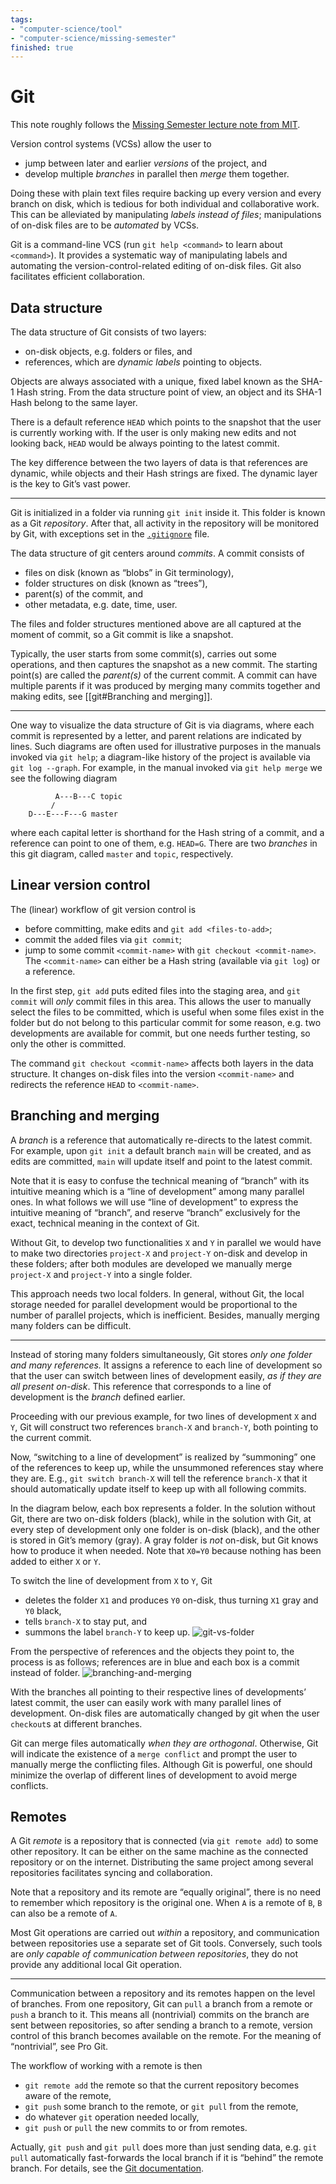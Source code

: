 ```yaml
---
tags: 
- "computer-science/tool"
- "computer-science/missing-semester"
finished: true
---
```


# Git

This note roughly follows the [Missing Semester lecture note from MIT](https://missing.csail.mit.edu/2020/version-control/).

Version control systems (VCSs) allow the user to

* jump between later and earlier _versions_ of the project, and
* develop multiple _branches_ in parallel then _merge_ them together.

Doing these with plain text files require backing up every version and every branch on disk, which is tedious for both individual and collaborative work. This can be alleviated by manipulating _labels instead of files_; manipulations of on-disk files are to be _automated_ by VCSs.

Git is a command-line VCS (run `git help <command>` to learn about `<command>`). It provides a systematic way of manipulating labels and automating the version-control-related editing of on-disk files. Git also facilitates efficient collaboration.

## Data structure

The data structure of Git consists of two layers:

* on-disk objects, e.g. folders or files, and
* references, which are _dynamic labels_ pointing to objects.

Objects are always associated with a unique, fixed label known as the SHA-1 Hash string. From the data structure point of view, an object and its SHA-1 Hash belong to the same layer.

There is a default reference `HEAD` which points to the snapshot that the user is currently working with. If the user is only making new edits and not looking back, `HEAD` would be always pointing to the latest commit. 

The key difference between the two layers of data is that references are dynamic, while objects and their Hash strings are fixed. The dynamic layer is the key to Git’s vast power.

---

Git is initialized in a folder via running `git init` inside it. This folder is known as a Git _repository_. After that, all activity in the repository will be monitored by Git, with exceptions set in the [`.gitignore`](https://git-scm.com/docs/gitignore) file.

The data structure of git centers around _commits_. A commit consists of

* files on disk (known as “blobs” in Git terminology),
* folder structures on disk (known as “trees”),
* parent(s) of the commit, and
* other metadata, e.g. date, time, user.

The files and folder structures mentioned above are all captured at the moment of commit, so a Git commit is like a snapshot.

Typically, the user starts from some commit(s), carries out some operations, and then captures the snapshot as a new commit. The starting point(s) are called the _parent(s)_ of the current commit. A commit can have multiple parents if it was produced by merging many commits together and making edits, see [[git#Branching and merging]].

---

One way to visualize the data structure of Git is via diagrams, where each commit is represented by a letter, and parent relations are indicated by lines. Such diagrams are often used for illustrative purposes in the manuals invoked via `git help`; a diagram-like history of the project is available via `git log --graph`. For example, in the manual invoked via `git help merge` we see the following diagram

```
          A---B---C topic
         /
    D---E---F---G master
```

where each capital letter is shorthand for the Hash string of a commit, and a reference can point to one of them, e.g. `HEAD=G`. There are two _branches_ in this git diagram, called `master` and `topic`, respectively. 

## Linear version control

The (linear) workflow of git version control is 

* before committing, make edits and `git add <files-to-add>`;
* commit the `add`ed files via `git commit`;
* jump to some commit `<commit-name>` with `git checkout <commit-name>`. The `<commit-name>` can either be a Hash string (available via `git log`) or a reference.

In the first step, `git add` puts edited files into the staging area, and `git commit` will _only_ commit files in this area. This allows the user to manually select the files to be committed, which is useful when some files exist in the folder but do not belong to this particular commit for some reason, e.g. two developments are available for commit, but one needs further testing, so only the other is committed.

The command `git checkout <commit-name>` affects both layers in the data structure. It changes on-disk files into the version `<commit-name>` and redirects the reference `HEAD` to `<commit-name>`.

## Branching and merging

A _branch_ is a reference that automatically re-directs to the latest commit. For example, upon `git init` a default branch `main` will be created, and as edits are committed, `main` will update itself and point to the latest commit.

Note that it is easy to confuse the technical meaning of “branch” with its intuitive meaning which is a “line of development” among many parallel ones. In what follows we will use “line of development” to express the intuitive meaning of “branch”, and reserve “branch” exclusively for the exact, technical meaning in the context of Git.

Without Git, to develop two functionalities `X` and `Y` in parallel we would have to make two directories `project-X` and `project-Y` on-disk and develop in these folders; after both modules are developed we manually merge `project-X` and `project-Y` into a single folder.

This approach needs two local folders. In general, without Git, the local storage needed for parallel development would be proportional to the number of parallel projects, which is inefficient. Besides, manually merging many folders can be difficult.

---

Instead of storing many folders simultaneously, Git stores _only one folder and many references._ It assigns a reference to each line of development so that the user can switch between lines of development easily, _as if they are all present on-disk_. This reference that corresponds to a line of development is the _branch_ defined earlier.

Proceeding with our previous example, for two lines of development `X` and `Y`, Git will construct two references `branch-X` and `branch-Y`, both pointing to the current commit. 

Now, “switching to a line of development” is realized by “summoning” one of the references to keep up, while the unsummoned references stay where they are. E.g., `git switch branch-X` will tell the reference `branch-X` that it should automatically update itself to keep up with all following commits. 

In the diagram below, each box represents a folder. In the solution without Git, there are two on-disk folders (black), while in the solution with Git, at every step of development only one folder is on-disk (black), and the other is stored in Git’s memory (gray). A gray folder is _not_ on-disk, but Git knows how to produce it when needed. Note that `X0=Y0` because nothing has been added to either `X` or `Y`.

To switch the line of development from `X` to `Y`, Git 

* deletes the folder `X1` and produces `Y0` on-disk, thus turning `X1` gray and `Y0` black,
* tells `branch-X` to stay put, and
* summons the label `branch-Y` to keep up.
![git-vs-folder](/images/git-vs-folder.svg)

From the perspective of references and the objects they point to, the process is as follows; references are in blue and each box is a commit instead of folder.
![branching-and-merging](/images/branch-activity.svg)

With the branches all pointing to their respective lines of developments’ latest commit, the user can easily work with many parallel lines of development. On-disk files are automatically changed by git when the user `checkout`s at different branches.

Git can merge files automatically _when they are orthogonal_. Otherwise, Git will indicate the existence of a `merge conflict` and prompt the user to manually merge the conflicting files. Although Git is powerful, one should minimize the overlap of different lines of development to avoid merge conflicts.

## Remotes

A Git _remote_ is a repository that is connected (via `git remote add`) to some other repository. It can be either on the same machine as the connected repository or on the internet. Distributing the same project among several repositories facilitates syncing and collaboration. 

Note that a repository and its remote are “equally original”, there is no need to remember which repository is the original one. When `A` is a remote of `B`, `B` can also be a remote of `A`.

Most Git operations are carried out _within_ a repository, and communication between repositories use a separate set of Git tools. Conversely, such tools are _only capable of communication between repositories_, they do not provide any additional local Git operation.

---

Communication between a repository and its remotes happen on the level of branches. From one repository, Git can `pull` a branch from a remote or `push` a branch to it. This means all (nontrivial) commits on the branch are sent between repositories, so after sending a branch to a remote, version control of this branch becomes available on the remote. For the meaning of “nontrivial”, see Pro Git.

The workflow of working with a remote is then

* `git remote add` the remote so that the current repository becomes aware of the remote,
* `git push` some branch to the remote, or `git pull` from the remote,
* do whatever `git` operation needed locally,
* `git push` or `pull` the new commits to or from remotes.

Actually, `git push` and `git pull` does more than just sending data, e.g. `git pull` automatically fast-forwards the local branch if it is “behind” the remote branch. For details, see the [Git documentation](https://git-scm.com/doc).